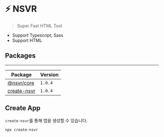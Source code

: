 # ⚡ NSVR

> Super Fast HTML Tool

- Support Typescript, Sass
- Support HTML

## Packages

---

| Package                              | Version |
| ------------------------------------ | ------- |
| [@nsvr/core](#)                      | `1.0.4` |
| [create-nsvr](/packages/create-nsvr) | `1.0.4` |

## Create App

`create-nsvr`를 통해 앱을 생성할 수 있습니다.

```bash
npx create-nsvr
```
